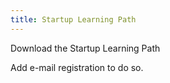 ```yaml
---
title: Startup Learning Path
---
```



Download the Startup Learning Path

Add e-mail registration to do so.